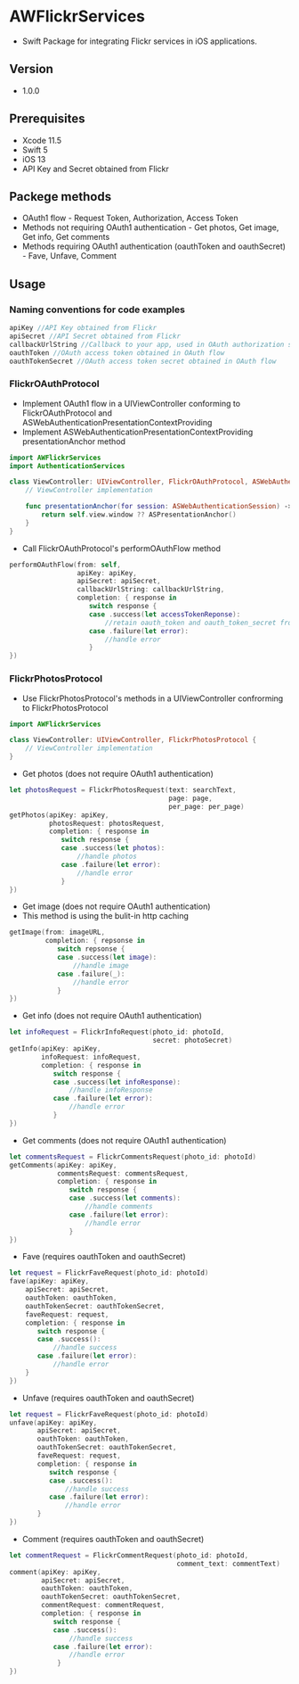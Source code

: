 # AWFlickrServices 

* Swift Package for integrating Flickr services in iOS applications.

## Version 

* 1.0.0

## Prerequisites

* Xcode 11.5  
* Swift 5  
* iOS 13
* API Key and Secret obtained from Flickr

## Packege methods

* OAuth1 flow - Request Token, Authorization, Access Token  
* Methods not requiring OAuth1 authentication - Get photos, Get image, Get info, Get comments  
* Methods requiring OAuth1 authentication (oauthToken and oauthSecret) - Fave, Unfave, Comment  

## Usage

### Naming conventions for code examples

```swift
apiKey //API Key obtained from Flickr
apiSecret //API Secret obtained from Flickr
callbackUrlString //Callback to your app, used in OAuth authorization step
oauthToken //OAuth access token obtained in OAuth flow
oauthTokenSecret //OAuth access token secret obtained in OAuth flow
```

### FlickrOAuthProtocol

* Implement OAuth1 flow in a UIViewController conforming to FlickrOAuthProtocol and ASWebAuthenticationPresentationContextProviding  
* Implement ASWebAuthenticationPresentationContextProviding presentationAnchor method  

```swift
import AWFlickrServices
import AuthenticationServices

class ViewController: UIViewController, FlickrOAuthProtocol, ASWebAuthenticationPresentationContextProviding {
    // ViewController implementation

    func presentationAnchor(for session: ASWebAuthenticationSession) -> ASPresentationAnchor {
        return self.view.window ?? ASPresentationAnchor()
    }
}
```
* Call FlickrOAuthProtocol's performOAuthFlow method

```swift
performOAuthFlow(from: self, 
                 apiKey: apiKey, 
                 apiSecret: apiSecret, 
                 callbackUrlString: callbackUrlString, 
                 completion: { response in
                    switch response {
                    case .success(let accessTokenReponse):
                        //retain oauth_token and oauth_token_secret from accessTokenReponse
                    case .failure(let error):
                        //handle error
                    }
})
```

### FlickrPhotosProtocol

* Use FlickrPhotosProtocol's methods in a UIViewController confrorming to FlickrPhotosProtocol

```swift
import AWFlickrServices

class ViewController: UIViewController, FlickrPhotosProtocol {
    // ViewController implementation
}
```

* Get photos (does not require OAuth1 authentication)

```swift 
let photosRequest = FlickrPhotosRequest(text: searchText, 
                                        page: page, 
                                        per_page: per_page)
getPhotos(apiKey: apiKey, 
          photosRequest: photosRequest, 
          completion: { response in
             switch response {
             case .success(let photos):   
                 //handle photos
             case .failure(let error):
                 //handle error
             }
})
```

* Get image (does not require OAuth1 authentication)  
* This method is using the bulit-in http caching 

```swift
getImage(from: imageURL, 
         completion: { repsonse in
            switch repsonse {
            case .success(let image):
                //handle image
            case .failure(_):
                //handle error
            }
})
```

* Get info (does not require OAuth1 authentication)
    
```swift
let infoRequest = FlickrInfoRequest(photo_id: photoId, 
                                    secret: photoSecret)
getInfo(apiKey: apiKey, 
        infoRequest: infoRequest, 
        completion: { response in
           switch response {
           case .success(let infoResponse):
               //handle infoResponse
           case .failure(let error):
               //handle error
           }
})
```

* Get comments (does not require OAuth1 authentication)

```swift
let commentsRequest = FlickrCommentsRequest(photo_id: photoId)
getComments(apiKey: apiKey, 
            commentsRequest: commentsRequest,
            completion: { response in
               switch response {
               case .success(let comments):
                   //handle comments
               case .failure(let error):
                   //handle error
               }
})
```
* Fave (requires oauthToken and oauthSecret)

```swift
let request = FlickrFaveRequest(photo_id: photoId)
fave(apiKey: apiKey, 
    apiSecret: apiSecret,
    oauthToken: oauthToken, 
    oauthTokenSecret: oauthTokenSecret,
    faveRequest: request, 
    completion: { response in
       switch response {
       case .success():
           //handle success
       case .failure(let error):
           //handle error
    }
})
```

* Unfave (requires oauthToken and oauthSecret)

```swift
let request = FlickrFaveRequest(photo_id: photoId)
unfave(apiKey: apiKey,
       apiSecret: apiSecret, 
       oauthToken: oauthToken, 
       oauthTokenSecret: oauthTokenSecret, 
       faveRequest: request, 
       completion: { response in
          switch response {
          case .success():
              //handle success
          case .failure(let error):
              //handle error
       }
})
```

* Comment (requires oauthToken and oauthSecret)

```swift
let commentRequest = FlickrCommentRequest(photo_id: photoId,
                                          comment_text: commentText)
comment(apiKey: apiKey, 
        apiSecret: apiSecret, 
        oauthToken: oauthToken,
        oauthTokenSecret: oauthTokenSecret,
        commentRequest: commentRequest, 
        completion: { response in
           switch response {
           case .success():
               //handle success
           case .failure(let error):
               //handle error
            }
})
```
